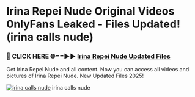 # Irina Repei Nude Original Videos 0nlyFans Leaked - Files Updated! (irina calls nude)

<h3>🔴 CLICK HERE 🌐==►► <a href="https://tinyurl.com/2p9ay9w9" rel="nofollow">Irina Repei Nude Updated Files</a></h3>

Get Irina Repei Nude and all content. Now you can access all videos and pictures of Irina Repei Nude. New Updated Files 2025!

[![irina calls nude](https://i.imgur.com/KQgVmj3.gif)](https://tinyurl.com/2p9ay9w9)
irina calls nude